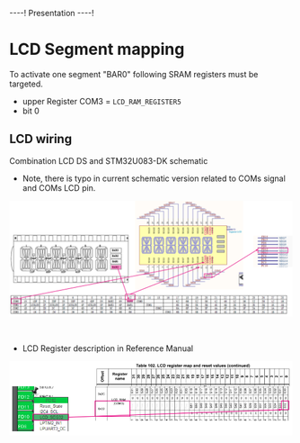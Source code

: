 ----!
Presentation
----!
# LCD Segment mapping
To activate one segment "BAR0" following SRAM registers must be targeted.
- upper Register COM3 = `LCD_RAM_REGISTER5`
- bit 0
  
## LCD wiring
Combination LCD DS and STM32U083-DK schematic 
 - Note, there is typo in current schematic version related to COMs signal and COMs LCD pin.


![image](./img/wiring.png)

<br />

- LCD Register description in Reference Manual
  

![image](./img/register.png)
